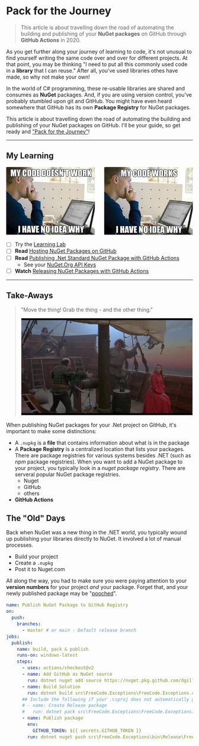 # Pack for the Journey

> This article is about travelling down the road of automating the building and publishing of your **NuGet packages** on GitHub through **GitHub Actions** in 2020.

As you get further along your journey of learning to code, it's not unusual to find yourself writing the same code over and over for different projects. At that point, you may be thinking "I need to put all this commonly used code in a **library** that I can reuse." After all, you've used libraries othes have made, so why not make your own!

In the world of C# programming, these re-usable libraries are shared and consumes as **NuGet** packages. And, if you are using version control, you've probably stumbled upon git and GitHub. You might have even heard somewhere that GitHub has its own **Package Registry** for NuGet packages.

This article is about travelling down the road of automating the building and publishing of your NuGet packages on GitHub. I'll be your guide, so get ready and ["Pack for the Journey"](#pack-for-the-journey)!

----

## My Learning

![](../images/code_meme.jpg)

- [ ] Try the [Learning Lab](https://lab.github.com/githubtraining/github-actions:-publish-to-github-packages)
- [ ] **Read** [Hosting NuGet Packages on GitHub](https://blog.hildenco.com/2020/07/hosting-nuget-packages-on-github.html)
- [ ] **Read** [Publishing .Net Standard NuGet Package with GitHub Actions](https://mahmud.blog/2019/12/25/publishing-net-standard-nuget-package-with-github-actions/)
  - See your [NuGet.Org API Keys](https://www.nuget.org/account/apikeys)
- [ ] **Watch** [Releasing NuGet Packages with GitHub Actions](https://www.youtube.com/watch?v=rjZHvv5h1TE)

----

## Take-Aways

> "Move the thing! Grab the thing - and the other thing."
> 
> ![Princess Bride Scene](../images/move-the-thing.jpg)


When publishing NuGet packages for your .Net project on GitHub, it's important to make some distinctions:

- A `.nupkg` is a **file** that contains information about what is in the package
- A **Package Registry** is a centralized location that lists your packages. There are package registries for various systems besides .NET (such as *npm* package registries). When you want to add a NuGet package to your project, you typically look in a *nuget package registry*. There are serveral popular NuGet package registries.
  - Nuget
  - GitHub
  - others
- **GitHub Actions** 

## The "Old" Days

Back when NuGet was a new thing in the .NET world, you typically wound up publishing your libraries directly to NuGet. It involved a lot of manual processes.

- Build your project
- Create a `.nupkg`
- Post it to Nuget.com

All along the way, you had to make sure you were paying attention to your **version numbers** for your project *and* your package. Forget that, and your newly published package may be "[pooched](https://www.urbandictionary.com/define.php?term=Pooched)".

```yml
name: Publish NuGet Package to GitHub Registry
on:
  push:
    branches:
      - master # or main - Default release branch
jobs:
  publish:
    name: build, pack & publish
    runs-on: windows-latest
    steps:
      - uses: actions/checkout@v2
      - name: Add GitHub as NuGet source
        run: dotnet nuget add source https://nuget.pkg.github.com/dgilleland/index.json -n github
      - name: Build Solution
        run: dotnet build src\FreeCode.Exceptions\FreeCode.Exceptions.csproj -c Release
      ## Include the following if your .csproj does not automatically generate the .nupkg
      # - name: Create Release package
      #   run: dotnet pack src\FreeCode.Exceptions\FreeCode.Exceptions.csproj -c Release -o out
      - name: Publish package
        env:
          GITHUB_TOKEN: ${{ secrets.GITHUB_TOKEN }}
        run: dotnet nuget push src\FreeCode.Exceptions\bin\Release\FreeCode.Exceptions.0.1.0.nupkg --source "github" --skip-duplicate --api-key $env:GITHUB_TOKEN
```
